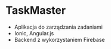 # TaskMaster
- Aplikacja do zarządzania zadaniami 
- Ionic, Angular.js
- Backend z wykorzystaniem Firebase
